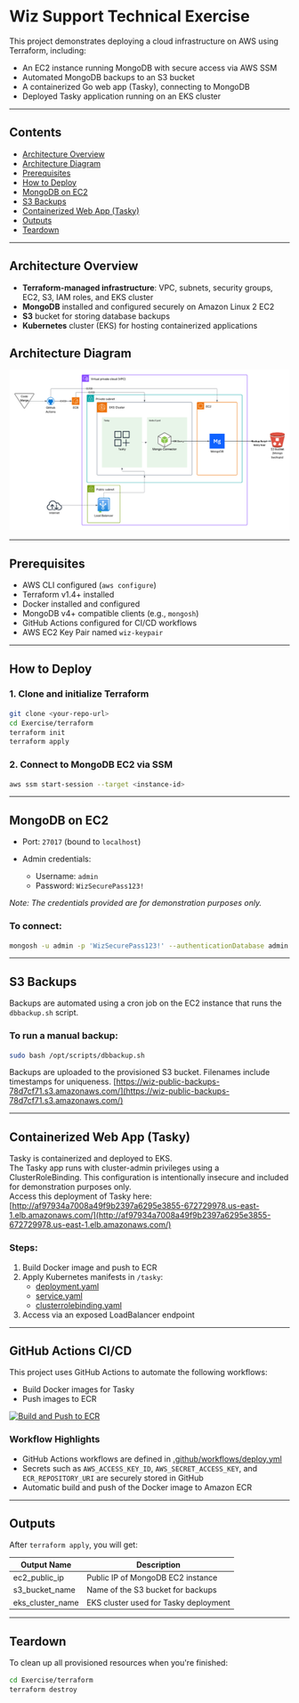 # Wiz Support Technical Exercise

This project demonstrates deploying a cloud infrastructure on AWS using Terraform, including:

* An EC2 instance running MongoDB with secure access via AWS SSM
* Automated MongoDB backups to an S3 bucket
* A containerized Go web app (Tasky), connecting to MongoDB
* Deployed Tasky application running on an EKS cluster


---

## Contents

* [Architecture Overview](#architecture-overview)
* [Architecture Diagram](#architecture-diagram)
* [Prerequisites](#prerequisites)
* [How to Deploy](#how-to-deploy)
* [MongoDB on EC2](#mongodb-on-ec2)
* [S3 Backups](#s3-backups)
* [Containerized Web App (Tasky)](#containerized-web-app-tasky)
* [Outputs](#outputs)
* [Teardown](#teardown)

---

## Architecture Overview

* **Terraform-managed infrastructure**: VPC, subnets, security groups, EC2, S3, IAM roles, and EKS cluster
* **MongoDB** installed and configured securely on Amazon Linux 2 EC2
* **S3** bucket for storing database backups
* **Kubernetes** cluster (EKS) for hosting containerized applications

## Architecture Diagram

![Architecture Diagram](./assets/Architecture.png)


---

## Prerequisites

* AWS CLI configured (`aws configure`)
* Terraform v1.4+ installed
* Docker installed and configured
* MongoDB v4+ compatible clients (e.g., `mongosh`)
* GitHub Actions configured for CI/CD workflows
* AWS EC2 Key Pair named `wiz-keypair`

---

## How to Deploy

### 1. Clone and initialize Terraform

```bash
git clone <your-repo-url>
cd Exercise/terraform
terraform init
terraform apply
```

### 2. Connect to MongoDB EC2 via SSM

```bash
aws ssm start-session --target <instance-id>
```

---

## MongoDB on EC2

* Port: `27017` (bound to `localhost`)
* Admin credentials:

  * Username: `admin`
  * Password: `WizSecurePass123!`

*Note: The credentials provided are for demonstration purposes only.*

### To connect:

```bash
mongosh -u admin -p 'WizSecurePass123!' --authenticationDatabase admin
```

---

## S3 Backups

Backups are automated using a cron job on the EC2 instance that runs the `dbbackup.sh` script.

### To run a manual backup:

```bash
sudo bash /opt/scripts/dbbackup.sh
```

Backups are uploaded to the provisioned S3 bucket. Filenames include timestamps for uniqueness.
[https://wiz-public-backups-78d7cf71.s3.amazonaws.com/](https://wiz-public-backups-78d7cf71.s3.amazonaws.com/)

---

## Containerized Web App (Tasky)

Tasky is containerized and deployed to EKS.  
The Tasky app runs with cluster-admin privileges using a ClusterRoleBinding. This configuration is intentionally insecure and included for demonstration purposes only.  
Access this deployment of Tasky here: [http://af97934a7008a49f9b2397a6295e3855-672729978.us-east-1.elb.amazonaws.com/](http://af97934a7008a49f9b2397a6295e3855-672729978.us-east-1.elb.amazonaws.com/)

### Steps:

1. Build Docker image and push to ECR
2. Apply Kubernetes manifests in `/tasky`:
   - [deployment.yaml](./tasky/deployment.yaml)
   - [service.yaml](./tasky/service.yaml)
   - [clusterrolebinding.yaml](./tasky/clusterrolebinding.yaml)
3. Access via an exposed LoadBalancer endpoint

---

## GitHub Actions CI/CD

This project uses GitHub Actions to automate the following workflows:

* Build Docker images for Tasky
* Push images to ECR

[![Build and Push to ECR](https://github.com/AndrewKehr/Exercise/actions/workflows/deploy.yml/badge.svg)](https://github.com/AndrewKehr/Exercise/actions/workflows/deploy.yml)

### Workflow Highlights

* GitHub Actions workflows are defined in [.github/workflows/deploy.yml](./.github/workflows/deploy.yml)
* Secrets such as `AWS_ACCESS_KEY_ID`, `AWS_SECRET_ACCESS_KEY`, and `ECR_REPOSITORY_URI` are securely stored in GitHub
* Automatic build and push of the Docker image to Amazon ECR

---

## Outputs

After `terraform apply`, you will get:

| Output Name       | Description                             |
|-------------------|-----------------------------------------|
| ec2_public_ip     | Public IP of MongoDB EC2 instance       |
| s3_bucket_name    | Name of the S3 bucket for backups       |
| eks_cluster_name  | EKS cluster used for Tasky deployment   |

---

## Teardown

To clean up all provisioned resources when you're finished:

```bash
cd Exercise/terraform
terraform destroy
```
